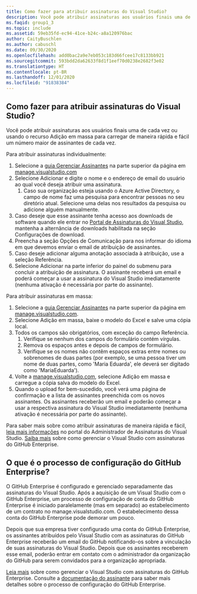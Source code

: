 ```yaml
---
title: Como fazer para atribuir assinaturas do Visual Studio?
description: Você pode atribuir assinaturas aos usuários finais uma de cada vez ou usando o recurso Adição em massa para carregar de maneira rápida e fácil um número maior...
ms.faqid: group1_3
ms.topic: include
ms.assetid: 59eb35fd-ec94-41ce-b24c-a8a120976bac
author: CaityBuschlen
ms.author: cabuschl
ms.date: 09/30/2020
ms.openlocfilehash: add0bac2a9e7eb053c183d66fcee17c8133bb921
ms.sourcegitcommit: 593bdd2da62633f8d1f1eef70d0238e2682f3e02
ms.translationtype: HT
ms.contentlocale: pt-BR
ms.lasthandoff: 12/01/2020
ms.locfileid: "91838384"
---
```

## <a name="how-do-i-assign-visual-studio-subscriptions"></a>Como fazer para atribuir assinaturas do Visual Studio?

Você pode atribuir assinaturas aos usuários finais uma de cada vez ou usando o recurso Adição em massa para carregar de maneira rápida e fácil um número maior de assinantes de cada vez.

Para atribuir assinaturas individualmente:

1. Selecione a [guia Gerenciar Assinantes](https://manage.visualstudio.com/subscribers) na parte superior da página em [manage.visualstudio.com](https://manage.visualstudio.com)
2. Selecione Adicionar e digite o nome e o endereço de email do usuário ao qual você deseja atribuir uma assinatura.
    1. Caso sua organização esteja usando o Azure Active Directory, o campo de nome faz uma pesquisa para encontrar pessoas no seu diretório atual. Selecione uma delas nos resultados da pesquisa ou adicione alguém manualmente.
3. Caso deseje que esse assinante tenha acesso aos downloads de software quando ele entrar no [Portal de Assinaturas do Visual Studio](https://my.visualstudio.com/), mantenha a alternância de downloads habilitada na seção Configurações de download.
4. Preencha a seção Opções de Comunicação para nos informar do idioma em que devemos enviar o email de atribuição de assinantes.
5. Caso deseje adicionar alguma anotação associada à atribuição, use a seleção Referência.
6. Selecione Adicionar na parte inferior do painel do submenu para concluir a atribuição de assinatura. O assinante receberá um email e poderá começar a usar a assinatura do Visual Studio imediatamente (nenhuma ativação é necessária por parte do assinante).

Para atribuir assinaturas em massa:

1. Selecione a [guia Gerenciar Assinantes](https://manage.visualstudio.com/subscribers) na parte superior da página em [manage.visualstudio.com](https://manage.visualstudio.com).
2. Selecione Adição em massa, baixe o modelo do Excel e salve uma cópia local.
3. Todos os campos são obrigatórios, com exceção do campo Referência.
    1. Verifique se nenhum dos campos do formulário contém vírgulas.
    2. Remova os espaços antes e depois de campos de formulário.
    3. Verifique se os nomes não contêm espaços extras entre nomes ou sobrenomes de duas partes (por exemplo, se uma pessoa tiver um nome de duas partes, como 'Maria Eduarda', ele deverá ser digitado como 'MariaEduarda').
4. Volte a [manage.visualstudio.com](https://manage.visualstudio.com), selecione Adição em massa e carregue a cópia salva do modelo do Excel.
5. Quando o upload for bem-sucedido, você verá uma página de confirmação e a lista de assinantes preenchida com os novos assinantes. Os assinantes receberão um email e poderão começar a usar a respectiva assinatura do Visual Studio imediatamente (nenhuma ativação é necessária por parte do assinante).

Para saber mais sobre como atribuir assinaturas de maneira rápida e fácil, [leia mais informações](https://docs.microsoft.com/visualstudio/subscriptions/assign-license#add-a-single-subscriber) no portal do Administrador de Assinaturas do Visual Studio.  [Saiba mais](https://docs.microsoft.com/visualstudio/subscriptions/assign-github) sobre como gerenciar o Visual Studio com assinaturas do GitHub Enterprise. 

## <a name="what-is-the-github-enterprise-setup-process"></a>O que é o processo de configuração do GitHub Enterprise? 

O GitHub Enterprise é configurado e gerenciado separadamente das assinaturas do Visual Studio. Após a aquisição de um Visual Studio com o GitHub Enterprise, um processo de configuração de conta do GitHub Enterprise é iniciado paralelamente (mas em separado) ao estabelecimento de um contrato no manage.visualstudio.com. O estabelecimento dessa conta do GitHub Enterprise pode demorar um pouco.  

Depois que sua empresa tiver configurado uma conta do GitHub Enterprise, os assinantes atribuídos pelo Visual Studio com as assinaturas do GitHub Enterprise receberão um email do GitHub notificando-os sobre a vinculação de suas assinaturas do Visual Studio. Depois que os assinantes receberem esse email, poderão entrar em contato com o administrador da organização do GitHub para serem convidados para a organização apropriada. 

[Leia mais](https://docs.microsoft.com/visualstudio/subscriptions/assign-github) sobre como gerenciar o Visual Studio com assinaturas do GitHub Enterprise. Consulte a [documentação do assinante](https://docs.microsoft.com/visualstudio/subscriptions/access-github) para saber mais detalhes sobre o processo de configuração do GitHub Enterprise. 